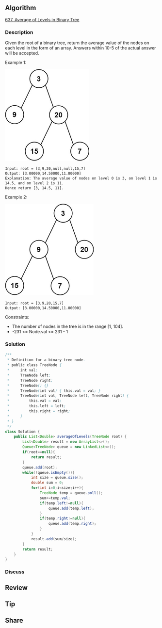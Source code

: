 ## Algorithm

[637. Average of Levels in Binary Tree](https://leetcode.com/problems/average-of-levels-in-binary-tree/)

### Description

Given the root of a binary tree, return the average value of the nodes on each level in the form of an array. Answers within 10-5 of the actual answer will be accepted.


Example 1:

![](assets/20211021-e354285b.png)

```
Input: root = [3,9,20,null,null,15,7]
Output: [3.00000,14.50000,11.00000]
Explanation: The average value of nodes on level 0 is 3, on level 1 is 14.5, and on level 2 is 11.
Hence return [3, 14.5, 11].
```

Example 2:

![](assets/20211021-b06c6afa.png)

```
Input: root = [3,9,20,15,7]
Output: [3.00000,14.50000,11.00000]
```

Constraints:

- The number of nodes in the tree is in the range [1, 104].
- -231 <= Node.val <= 231 - 1

### Solution

```java
/**
 * Definition for a binary tree node.
 * public class TreeNode {
 *     int val;
 *     TreeNode left;
 *     TreeNode right;
 *     TreeNode() {}
 *     TreeNode(int val) { this.val = val; }
 *     TreeNode(int val, TreeNode left, TreeNode right) {
 *         this.val = val;
 *         this.left = left;
 *         this.right = right;
 *     }
 * }
 */
class Solution {
    public List<Double> averageOfLevels(TreeNode root) {
        List<Double> result = new ArrayList<>();
        Queue<TreeNode> queue = new LinkedList<>();
        if(root==null){
            return result;
        }
        queue.add(root);
        while(!queue.isEmpty()){
            int size = queue.size();
            double sum = 0;
            for(int i=0;i<size;i++){
                TreeNode temp = queue.poll();
                sum+=temp.val;
                if(temp.left!=null){
                    queue.add(temp.left);
                }
                if(temp.right!=null){
                    queue.add(temp.right);
                }
            }
            result.add(sum/size);
        }
        return result;
    }
}
```

### Discuss

## Review


## Tip


## Share
